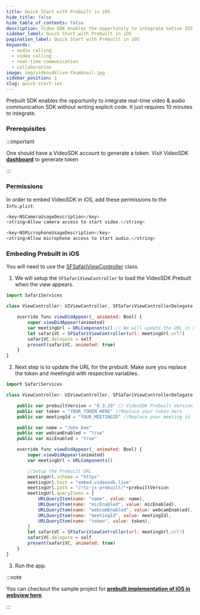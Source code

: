 ```yaml
---
title: Quick Start with Prebuilt in iOS
hide_title: false
hide_table_of_contents: false
description: Video SDK enables the opportunity to integrate native IOS, Android & Web SDKs to add live video & audio conferencing to your applications.
sidebar_label: Quick Start with Prebuilt in iOS
pagination_label: Quick Start with Prebuilt in iOS
keywords:
  - audio calling
  - video calling
  - real-time communication
  - collaboration
image: img/videosdklive-thumbnail.jpg
sidebar_position: 1
slug: quick-start-ios
---
```


Prebuilt SDK enables the opportunity to integrate real-time video & audio communication SDK without writing explicit code. It just requires 10 minutes to integrate.

### Prerequisites

:::important

One should have a VideoSDK account to generate a token.
Visit VideoSDK **[dashboard](https://app.videosdk.live/api-keys)** to generate token

:::

### Permissions

In order to embed VideoSDK in iOS, add these permissions to the `Info.plist`:

```js
<key>NSCameraUsageDescription</key>
<string>Allow camera access to start video.</string>

<key>NSMicrophoneUsageDescription</key>
<string>Allow microphone access to start audio.</string>
```

### Embeding Prebuilt in iOS

You will need to use the [SFSafariViewController](https://developer.apple.com/documentation/safariservices/sfsafariviewcontroller) class.

1. We will setup the `SFSafariViewController` to load the VideoSDK Prebuilt when the view appears.

```js
import SafariServices

class ViewController: UIViewController, SFSafariViewControllerDelegate {

    override func viewDidAppear(_ animated: Bool) {
        super.viewDidAppear(animated)
        var meetingUrl = URLComponents() // We will update the URL in next step
        let safariVC = SFSafariViewController(url: meetingUrl.url!)
        safariVC.delegate = self
        present(safariVC, animated: true)
    }
}
```

2. Next step is to update the URL for the prebuilt. Make sure you replace the token and meetingId with respective variables.

```js
import SafariServices

class ViewController: UIViewController, SFSafariViewControllerDelegate {

    public var prebuiltVersion = "0.3.29" // VideoSDK Prebuilt Version
    public var token = "YOUR_TOKEN_HERE" //Replace your token here
    public var meetingId = "YOUR_MEETINGID" //Replace your meeting id

    public var name = "John Doe"
    public var webcamEnabled = "true"
    public var micEnabled = "true"

    override func viewDidAppear(_ animated: Bool) {
        super.viewDidAppear(animated)
        var meetingUrl = URLComponents()

        //Setup the Prebuilt URL
        meetingUrl.scheme = "https"
        meetingUrl.host = "embed.videosdk.live"
        meetingUrl.path = "/rtc-js-prebuilt/"+prebuiltVersion
        meetingUrl.queryItems = [
            URLQueryItem(name: "name", value: name),
            URLQueryItem(name: "micEnabled", value: micEnabled),
            URLQueryItem(name: "webcamEnabled", value: webcamEnabled),
            URLQueryItem(name: "meetingId", value: meetingId),
            URLQueryItem(name: "token", value: token),
        ]
        let safariVC = SFSafariViewController(url: meetingUrl.url!)
        safariVC.delegate = self
        present(safariVC, animated: true)
    }
}
```

3. Run the app.

:::note

You can checkout the sample project for **[prebuilt implementation of iOS in webview here](https://github.com/videosdk-live/videosdk-rtc-prebuilt-examples/tree/main/Prebuilt%20Webview%20iOS)**.

:::
